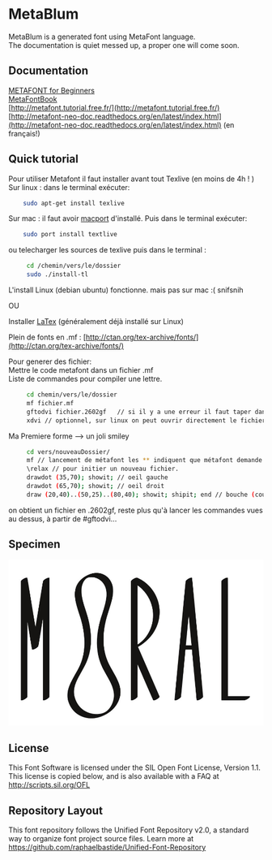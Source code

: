 # MetaBlum

MetaBlum is a generated font using MetaFont language.  
The documentation is quiet messed up, a proper one will come soon.  

## Documentation
[METAFONT for Beginners](http://www.ntg.nl/doc/tobin/mf4begin.pdf)  
[MetaFontBook](http://osp.constantvzw.org/api/osp.tools.metafontbook/a88e0c2fe23d74d5299191b7ae1866362535ccaa/blob-data/MetaFontBook.pdf)   
[http://metafont.tutorial.free.fr/](http://metafont.tutorial.free.fr/)
[http://metafont-neo-doc.readthedocs.org/en/latest/index.html](http://metafont-neo-doc.readthedocs.org/en/latest/index.html) (en français!)

## Quick tutorial
Pour utiliser Metafont il faut installer avant tout Texlive (en moins de 4h ! )  
Sur linux : dans le terminal exécuter:  
```bash
    sudo apt-get install texlive
```
Sur mac : il faut avoir [macport](https://www.macports.org/) d'installé. Puis dans le terminal exécuter:  
```bash
    sudo port install textlive 
```
ou telecharger les sources de texlive puis dans le terminal :
```bash
     cd /chemin/vers/le/dossier
     sudo ./install-tl
```

L'install Linux (debian ubuntu) fonctionne. mais pas sur mac :( snifsnih  

OU  

Installer [LaTex](http://www.latex-project.org/) (généralement déjà installé sur Linux)  


Plein de fonts en .mf : [http://ctan.org/tex-archive/fonts/](http://ctan.org/tex-archive/fonts/)  

Pour generer des fichier:  
Mettre le code metafont dans un fichier .mf  
Liste de commandes pour compiler une lettre.  
```bash
     cd chemin/vers/le/dossier
     mf fichier.mf
     gftodvi fichier.2602gf   // si il y a une erreur il faut taper dans le terminal # mktextfm gray  puis relancer la commande.
     xdvi // optionnel, sur linux on peut ouvrir directement le fichier avec le visionneur de doc 
```

Ma Premiere forme --> un joli smiley
```bash
     cd vers/nouveauDossier/
     mf // lancement de métafont les ** indiquent que métafont demande un fichier.
     \relax // pour initier un nouveau fichier.
     drawdot (35,70); showit; // oeil gauche
     drawdot (65,70); showit; // oeil droit
     draw (20,40)..(50,25)..(80,40); showit; shipit; end // bouche (courbe + ecriture du fichier
```
on obtient un fichier en .2602gf, reste plus qu'à lancer les commandes vues au dessus, à partir de #gftodvi...  

## Specimen

![Demo](https://raw.githubusercontent.com/EtienneOz/MetaBlum/master/documentation/images/specimen.jpg)

## License

This Font Software is licensed under the SIL Open Font License, Version 1.1. 
This license is copied below, and is also available with a FAQ at 
http://scripts.sil.org/OFL

## Repository Layout

This font repository follows the Unified Font Repository v2.0, 
a standard way to organize font project source files. Learn more at 
https://github.com/raphaelbastide/Unified-Font-Repository
